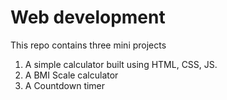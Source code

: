 # Web development 
This repo contains three mini projects 
1. A simple calculator built using HTML, CSS, JS.
2. A BMI Scale calculator
3. A Countdown timer

